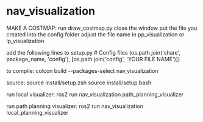 # nav_visualization

MAKE A COSTMAP:
run draw_costmap.py
close the window
put the file you created into the config folder
adjust the file name in pp_visualization or lp_visualization

add the following lines to setup.py
         # Config files
        (os.path.join('share', package_name, 'config'), 
         [os.path.join('config', 'YOUR FILE NAME')])

to compile:
colcon build --packages-select nav_visualization

source:
source install/setup.zsh 
source install/setup.bash

run local visualizer:
ros2 run nav_visualization path_planning_visualizer

run path planning visualizer:
ros2 run nav_visualization local_planning_visualizer